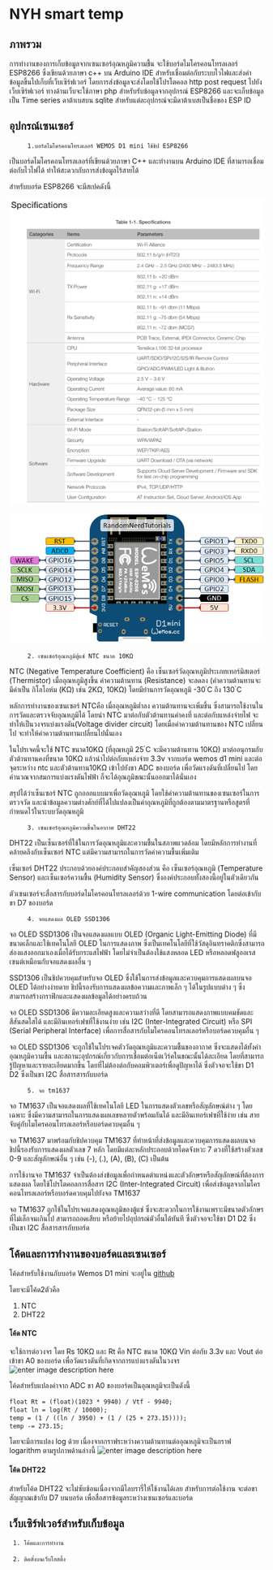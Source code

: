 # NYH smart temp
## ภาพรวม
การทำงานของการเก็บข้อมูลจากเซนเซอร์อุณหภูมิความชื้น จะใช้บอร์ดไมโครคอนโทรลเลอร์ ESP8266 ซึ่งเขียนด้วยภาษา c++ บน Arduino IDE สำหรับเชื่อมต่อกับระบบไวไฟและส่งค่าข้อมูลขึ้นไปเก็บที่เว็บเซิร์ฟเวอร์ โดยการส่งข้อมูลจะส่งโดยใช้โปรโตคอล http post request ไปยังเว็บเซิร์ฟเวอร์ ทางด้านเว็บจะใช้ภาษา php สำหรับรับข้อมูลจากอุปกรณ์ ESP8266 และจะเก็บข้อมูลเป็น Time series ดาต้าเบสบน sqlite สำหรับแต่ละอุปกรณ์จะมีดาต้าเบสเป็นชื่อของ ESP ID
## อุปกรณ์เซนเซอร์
		 1.บอร์ดไมโครคอนโทรลเลอร์ WEMOS D1 mini ใช้ชิป ESP8266
เป็นบอร์ดไมโครคอนโทรลเลอร์ที่เขียนด้วยภาษา C++ และทำงานบน Arduino IDE ที่สามารถเชื่อมต่อกับไวไฟได้ ทำให้สะดวกกับการส่งข้อมูลไร้สายได้

สำหรับบอร์ด ESP8266 จะมีสเปคดังนี้

![ESP8266 Specification](docs/Screenshot%202023-06-13%20125533.png)

![Wemos d1 mini](docs/wemos.png)		

		 2. เซนเซอร์อุณหภูมิตู้แช่ NTC ขนาด 10KΩ
NTC (Negative Temperature Coefficient) คือ เซ็นเซอร์วัดอุณหภูมิประเภทเทอร์มิสเตอร์ (Thermistor) เมื่ออุณหภูมิสูงขึ้น ค่าความต้านทาน (Resistance) จะลดลง (ค่าความต้านทานจะมีค่าเป็น กิโลโอห์ม (KΩ) เช่น 2KΩ, 10KΩ) โดยมีย่านการวัดอุณหภูมิ -30 ํC ถึง 130 ํC

หลักการทำงานของเซนเซอร์ NTCคือ เมื่ออุณหภูมิต่ำลง ความต้านทานจะเพิ่มขึ้น ซึ่งสามารถใช้งานในการวัดและตรวจจับอุณหภูมิได้ โดยนำ NTC มาต่อกับตัวต้านทานค่าคงที่ และต่อกับแหล่งจ่ายไฟ จะทำให้เป็นวงจรแบ่งแรงดัน(Voltage divider circuit) โดยเมื่อค่าความต้านทานของ NTC เปลี่ยนไป จะทำให้ค่าความต้านทานเปลี่ยนไปนั่นเอง

ในโปรเจคนี้จะใช้ NTC ขนาด10KΩ (ที่อุณหภูมิ 25 ํC จะมีความต้านทาน 10KΩ) มาต่ออนุกรมกับตัวต้านทานคงที่ขนาด 10KΩ แล้วนำไปต่อกับแหล่งจ่าย 3.3v จากบอร์ด wemos d1 mini และต่อจุดระหว่าง ntc และตัวต้านทาน10KΩ เข้าไปยังขา ADC ของบอร์ด เพื่อวัดแรงดันที่เปลี่ยนไป โดยคำนวณจากสมการแบ่งแรงดันไฟฟ้า ก็จะได้อุณภูมิขณะนั้นออกมาได้นั่นเอง

สรุปได้ว่าเซ็นเซอร์ NTC ถูกออกแบบมาเพื่อวัดอุณหภูมิ โดยใช้ค่าความต้านทานของเซนเซอร์ในการตรวจวัด และนำข้อมูลความต่างศักย์ที่ได้ไปแปลงเป็นค่าอุณหภูมิที่ถูกต้องตามมาตรฐานหรือสูตรที่กำหนดไว้ในระบบวัดอุณหภูมิ

		 3. เซนเซอร์อุณหภูมิความชื้นในอากาศ DHT22
DHT22 เป็นเซ็นเซอร์ที่ใช้ในการวัดอุณหภูมิและความชื้นในสภาพแวดล้อม โดยมีหลักการทำงานที่คล้ายคลึงกับเซ็นเซอร์ NTC แต่มีความสามารถในการวัดค่าความชื้นเพิ่มเติม

เซ็นเซอร์ DHT22 ประกอบด้วยองค์ประกอบสำคัญสองส่วน คือ เซ็นเซอร์อุณหภูมิ (Temperature Sensor) และเซ็นเซอร์ความชื้น (Humidity Sensor) ซึ่งองค์ประกอบทั้งสองนี้อยู่ในตัวเดียวกัน

ตัวเซนเซอร์จะสื่อสารกับบอร์ดไมโครคอนโทรลเลอร์ด้วย 1-wire communication โดยต่อเข้ากับขา D7 ของบอร์ด

		 4. จอแสดงผล OLED SSD1306
จอ OLED SSD1306 เป็นจอแสดงผลแบบ OLED (Organic Light-Emitting Diode) ที่มีขนาดเล็กและใช้เทคโนโลยี OLED ในการแสดงภาพ ซึ่งเป็นเทคโนโลยีที่ใช้วัสดุอินทราคติกซึ่งสามารถส่องแสงออกมาเองเมื่อได้รับกระแสไฟฟ้า โดยไม่จำเป็นต้องใช้แสงหลอด LED หรือหลอดฟลูออเรสเซนต์เหมือนกับจอแสดงผลอื่น ๆ

SSD1306 เป็นชิปควบคุมสำหรับจอ OLED ซึ่งใช้ในการส่งข้อมูลและควบคุมการแสดงผลบนจอ OLED ได้อย่างง่ายดาย ชิปนี้รองรับการแสดงผลข้อความและภาพเล็ก ๆ ได้ในรูปแบบต่าง ๆ ซึ่งสามารถสร้างกราฟิกและแสดงผลข้อมูลได้อย่างครบถ้วน

จอ OLED SSD1306 มีความละเอียดสูงและความสว่างที่ดี โดยสามารถแสดงภาพแบบคมชัดและสีสันสดใสได้ และมีอินเทอร์เฟซที่ใช้งานง่าย เช่น I2C (Inter-Integrated Circuit) หรือ SPI (Serial Peripheral Interface) เพื่อการสื่อสารกับไมโครคอนโทรลเลอร์หรือบอร์ดควบคุมอื่น ๆ

จอ OLED SSD1306 จะถูกใช้ในโปรเจคตัววัดอุณหภูมิและความชื้นของอากาศ ซึ่งจะแสดงได้ทั้งค่าอุณหภูมิความชื้น และสถานะอุปกรณ์เกี่ยวกับการเชื่อมต่อเน็ตเวิร์คในขณะนั้นได้ละเอียด โดยที่สามารถรู้ปัญหาและรายละเอียดมากขึ้น โดยที่ไม่ต้องต่อกับคอมพิวเตอร์เพื่อดูปัญหาได้  ซึ่งตัวจอจะใช้ขา D1 D2 ซึ่งเป็นขา I2C สื่อสารสารกับบอร์ด

		 5. จอ tm1637
จอ TM1637 เป็นจอแสดงผลที่ใช้เทคโนโลยี LED ในการแสดงตัวเลขหรือสัญลักษณ์ต่าง ๆ โดยเฉพาะ ซึ่งมีความสามารถในการแสดงผลเลขหลายตัวพร้อมกันได้ และมีอินเทอร์เฟซที่ใช้ง่าย เช่น สายจับคู่กับไมโครคอนโทรลเลอร์หรือบอร์ดควบคุมอื่น ๆ

จอ TM1637 มาพร้อมกับชิปควบคุม TM1637 ที่ทำหน้าที่ส่งข้อมูลและควบคุมการแสดงผลบนจอ ชิปนี้รองรับการแสดงผลตัวเลข 7 หลัก โดยมีแต่ละหลักประกอบด้วยโดดจังหวะ 7 ดวงที่ใช้สร้างตัวเลข 0-9 และสัญลักษณ์อื่น ๆ เช่น (-), (.), (A), (B), (C) เป็นต้น

การใช้งานจอ TM1637 จำเป็นต้องส่งข้อมูลเพื่อกำหนดตำแหน่งและตัวอักษรหรือสัญลักษณ์ที่ต้องการแสดงผล โดยใช้โปรโตคอลการสื่อสาร I2C (Inter-Integrated Circuit) เพื่อส่งข้อมูลจากไมโครคอนโทรลเลอร์หรือบอร์ดควบคุมไปยังจอ TM1637

จอ TM1637 ถูกใช้ในโปรเจคแสดงอูณหภูมิของตู้แช่ ซึ่งจะสะดวกในการใช้งานเพราะมีขนาดตัวอักษรที่ไม่เล็กจนเกินไป สามารถถอดเสียบ หรือย้ายไปอุปกรณ์ตัวอื่นได้ทันที ซึ่งตัวจอจะใช้ขา D1 D2 ซึ่งเป็นขา I2C สื่อสารสารกับบอร์ด
		 
## โค้ดและการทำงานของบอร์ดและเซนเซอร์
โค้ดสำหรับใช้งานกับบอร์ด Wemos D1 mini จะอยู่ใน [github](https://github.com/canusorn/ntc_temp)

โดยจะมีโค้ด2ตัวคือ
 1. NTC
 3. DHT22

#### โค้ด NTC
จะใช้การต่อวงจร โดย Rs 10KΩ และ Rt คือ NTC ขนาด 10KΩ Vin ต่อกับ 3.3v และ Vout ต่อเข้าขา A0 ของบอร์ด เพื่อวัดแรงดันที่เกิดจากการแบ่งแรงดันในวงจร
![enter image description here](https://user-images.githubusercontent.com/5845622/74078289-cb689f00-4a28-11ea-9d00-753c6b8aea1c.gif)

โค้ดสำหรับแปลงค่าจาก ADC ขา A0 ของบอร์ดเป็นอุณหภูมิจะเป็นดังนี้

    float Rt = (float)(1023 * 9940) / Vtf - 9940;
    float ln = log(Rt / 10000);
    temp = (1 / ((ln / 3950) + (1 / (25 + 273.15))));
    temp -= 273.15;

โดยจะมีการแปลง log ด้วย เนื่องจากกราฟระหว่างความต้านทานต่ออุณหภูมิจะเป็นกราฟ logarithm ตามรูปภาพด้านล่างนี้
![enter image description here](https://www.researchgate.net/publication/329896189/figure/fig6/AS:707448700665858@1545680322099/NTC-Thermistor-characteristic-curve-Resistance-R-vs-Temperature-T.png)

#### โค้ด DHT22
สำหรับโค้ด DHT22 จะไม่ซับซ้อนเนื่องจากมีไลบรารี่ให้ใช้งานได้เลย
สำหรับการต่อใช้งาน จะต่อขาสัญญาณเข้ากับ D7 บนบอร์ด เพื่อสื่อสารข้อมูลระหว่างเซนเซอร์และบอร์ด


## เว็บเซิร์ฟเวอร์สำหรับเก็บข้อมูล
	 1. โค้ดและการทำงาน

	 2. ติดตั้งบนเว็บโฮสติ้ง
